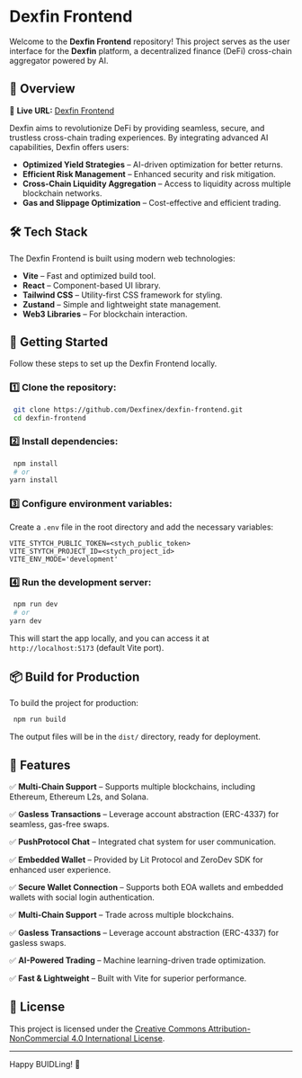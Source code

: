 # Dexfin Frontend

Welcome to the **Dexfin Frontend** repository! This project serves as the user interface for the **Dexfin** platform, a decentralized finance (DeFi) cross-chain aggregator powered by AI.

## 🚀 Overview
🔗 **Live URL:** [Dexfin Frontend](https://dexfin-frontend-production.up.railway.app/)

Dexfin aims to revolutionize DeFi by providing seamless, secure, and trustless cross-chain trading experiences. By integrating advanced AI capabilities, Dexfin offers users:

- **Optimized Yield Strategies** – AI-driven optimization for better returns.
- **Efficient Risk Management** – Enhanced security and risk mitigation.
- **Cross-Chain Liquidity Aggregation** – Access to liquidity across multiple blockchain networks.
- **Gas and Slippage Optimization** – Cost-effective and efficient trading.

## 🛠 Tech Stack
The Dexfin Frontend is built using modern web technologies:
- **Vite** – Fast and optimized build tool.
- **React** – Component-based UI library.
- **Tailwind CSS** – Utility-first CSS framework for styling.
- **Zustand** – Simple and lightweight state management.
- **Web3 Libraries** – For blockchain interaction.

## 🔧 Getting Started
Follow these steps to set up the Dexfin Frontend locally.

### 1️⃣ Clone the repository:
```sh
 git clone https://github.com/Dexfinex/dexfin-frontend.git
 cd dexfin-frontend
```

### 2️⃣ Install dependencies:
```sh
 npm install
 # or
yarn install
```

### 3️⃣ Configure environment variables:
Create a `.env` file in the root directory and add the necessary variables:
```
VITE_STYTCH_PUBLIC_TOKEN=<stych_public_token>
VITE_STYTCH_PROJECT_ID=<stych_project_id>
VITE_ENV_MODE='development'
```

### 4️⃣ Run the development server:
```sh
 npm run dev
 # or
yarn dev
```

This will start the app locally, and you can access it at `http://localhost:5173` (default Vite port).

## 📦 Build for Production
To build the project for production:
```sh
 npm run build
```
The output files will be in the `dist/` directory, ready for deployment.

## 🚀 Features
✅ **Multi-Chain Support** – Supports multiple blockchains, including Ethereum, Ethereum L2s, and Solana.

✅ **Gasless Transactions** – Leverage account abstraction (ERC-4337) for seamless, gas-free swaps.

✅ **PushProtocol Chat** – Integrated chat system for user communication.

✅ **Embedded Wallet** – Provided by Lit Protocol and ZeroDev SDK for enhanced user experience.

✅ **Secure Wallet Connection** – Supports both EOA wallets and embedded wallets with social login authentication.

✅ **Multi-Chain Support** – Trade across multiple blockchains.

✅ **Gasless Transactions** – Leverage account abstraction (ERC-4337) for gasless swaps.

✅ **AI-Powered Trading** – Machine learning-driven trade optimization.

✅ **Fast & Lightweight** – Built with Vite for superior performance.

## 📜 License
This project is licensed under the [Creative Commons Attribution-NonCommercial 4.0 International License](https://creativecommons.org/licenses/by-nc/4.0/).

---
Happy BUIDLing! 🚀

